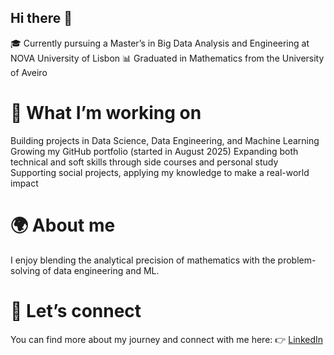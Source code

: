## Hi there 👋

🎓 Currently pursuing a Master’s in Big Data Analysis and Engineering at NOVA University of Lisbon
📊 Graduated in Mathematics from the University of Aveiro

# 🚀 What I’m working on
Building projects in Data Science, Data Engineering, and Machine Learning
Growing my GitHub portfolio (started in August 2025)
Expanding both technical and soft skills through side courses and personal study
Supporting social projects, applying my knowledge to make a real-world impact

# 🌍 About me
I enjoy blending the analytical precision of mathematics with the problem-solving of data engineering and ML.

# 🤝 Let’s connect
You can find more about my journey and connect with me here:
👉 [LinkedIn](https://www.linkedin.com/in/databynunes)
